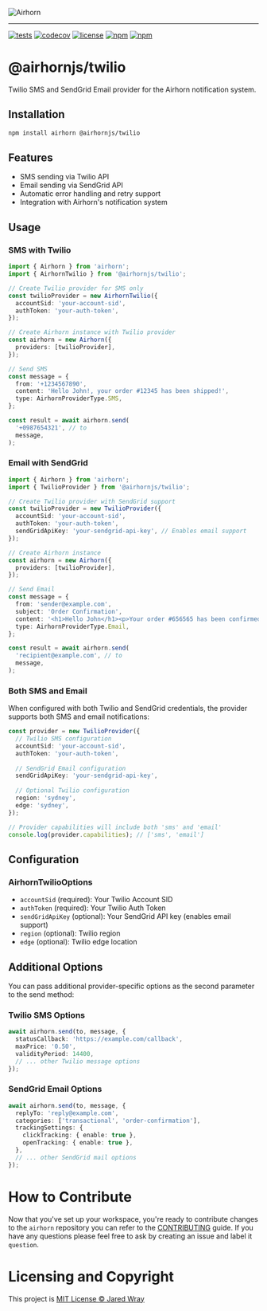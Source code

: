 ![Airhorn](https://airhorn.org/logo.svg "Airhorn")

---

[![tests](https://github.com/jaredwray/airhorn/actions/workflows/tests.yml/badge.svg)](https://github.com/jaredwray/airhorn/actions/workflows/tests.yml)
[![codecov](https://codecov.io/gh/jaredwray/airhorn/branch/main/graph/badge.svg?token=4OJEEB67Q5)](https://codecov.io/gh/jaredwray/airhorn)
[![license](https://img.shields.io/github/license/jaredwray/airhorn)](https://github.com/jaredwray/airhorn/blob/master/LICENSE)
[![npm](https://img.shields.io/npm/dm/@airhornjs/twilio)](https://npmjs.com/package/@airhornjs/twilio)
[![npm](https://img.shields.io/npm/v/@airhornjs/twilio)](https://npmjs.com/package/@airhornjs/twilio)

# @airhornjs/twilio

Twilio SMS and SendGrid Email provider for the Airhorn notification system.

## Installation

```bash
npm install airhorn @airhornjs/twilio
```

## Features

- SMS sending via Twilio API
- Email sending via SendGrid API
- Automatic error handling and retry support
- Integration with Airhorn's notification system

## Usage

### SMS with Twilio

```typescript
import { Airhorn } from 'airhorn';
import { AirhornTwilio } from '@airhornjs/twilio';

// Create Twilio provider for SMS only
const twilioProvider = new AirhornTwilio({
  accountSid: 'your-account-sid',
  authToken: 'your-auth-token',
});

// Create Airhorn instance with Twilio provider
const airhorn = new Airhorn({
  providers: [twilioProvider],
});

// Send SMS
const message = {
  from: '+1234567890',
  content: 'Hello John!, your order #12345 has been shipped!',
  type: AirhornProviderType.SMS,
};

const result = await airhorn.send(
  '+0987654321', // to
  message,
);
```

### Email with SendGrid

```typescript
import { Airhorn } from 'airhorn';
import { TwilioProvider } from '@airhornjs/twilio';

// Create Twilio provider with SendGrid support
const twilioProvider = new TwilioProvider({
  accountSid: 'your-account-sid',
  authToken: 'your-auth-token',
  sendGridApiKey: 'your-sendgrid-api-key', // Enables email support
});

// Create Airhorn instance
const airhorn = new Airhorn({
  providers: [twilioProvider],
});

// Send Email
const message = {
  from: 'sender@example.com',
  subject: 'Order Confirmation',
  content: '<h1>Hello John</h1><p>Your order #656565 has been confirmed!</p>',
  type: AirhornProviderType.Email,
};

const result = await airhorn.send(
  'recipient@example.com', // to
  message,
);
```

### Both SMS and Email

When configured with both Twilio and SendGrid credentials, the provider supports both SMS and email notifications:

```typescript
const provider = new TwilioProvider({
  // Twilio SMS configuration
  accountSid: 'your-account-sid',
  authToken: 'your-auth-token',
  
  // SendGrid Email configuration
  sendGridApiKey: 'your-sendgrid-api-key',
  
  // Optional Twilio configuration
  region: 'sydney',
  edge: 'sydney',
});

// Provider capabilities will include both 'sms' and 'email'
console.log(provider.capabilities); // ['sms', 'email']
```

## Configuration

### AirhornTwilioOptions

- `accountSid` (required): Your Twilio Account SID
- `authToken` (required): Your Twilio Auth Token
- `sendGridApiKey` (optional): Your SendGrid API key (enables email support)
- `region` (optional): Twilio region
- `edge` (optional): Twilio edge location

## Additional Options

You can pass additional provider-specific options as the second parameter to the send method:

### Twilio SMS Options

```typescript
await airhorn.send(to, message, {
  statusCallback: 'https://example.com/callback',
  maxPrice: '0.50',
  validityPeriod: 14400,
  // ... other Twilio message options
});
```

### SendGrid Email Options

```typescript
await airhorn.send(to, message, {
  replyTo: 'reply@example.com',
  categories: ['transactional', 'order-confirmation'],
  trackingSettings: {
    clickTracking: { enable: true },
    openTracking: { enable: true },
  },
  // ... other SendGrid mail options
});
```

# How to Contribute 

Now that you've set up your workspace, you're ready to contribute changes to the `airhorn` repository you can refer to the [CONTRIBUTING](../../CONTRIBUTING.md) guide. If you have any questions please feel free to ask by creating an issue and label it `question`.

# Licensing and Copyright

This project is [MIT License © Jared Wray](LICENSE)
